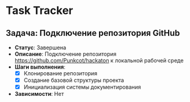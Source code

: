 # Task Tracker

## Задача: Подключение репозитория GitHub

- **Статус**: Завершена
- **Описание**: Подключение репозитория https://github.com/Punkcot/hackaton к локальной рабочей среде
- **Шаги выполнения**:
  - [x] Клонирование репозитория
  - [x] Создание базовой структуры проекта
  - [x] Инициализация системы документирования
- **Зависимости**: Нет

